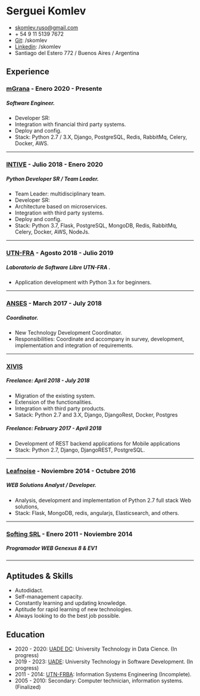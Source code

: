 
Serguei Komlev
======================
- skomlev.ruso@gmail.com
- \+ 54 9 11 5139 7672
- [Git]\: /skomlev 
- [Linkedin]\: /skomlev 
- Santiago del Estero 772 / Buenos Aires / Argentina


Experience
---------------------

### [mGrana] - Enero 2020 - Presente
##### Software Engineer.
* Developer SR:
* Integration with financial  third party systems.
* Deploy and config.
* Stack: Python 2.7 / 3.X, Django, PostgreSQL, Redis, RabbitMq, Celery, Docker, AWS.

---------------------

### [INTIVE] - Julio 2018 - Enero 2020
##### Python Developer SR / Team Leader.
* Team Leader: multidisciplinary team.
* Developer SR:
* Architecture based on microservices.
* Integration with third party systems.
* Deploy and config.
* Stack: Python 3.7, Flask, PostgreSQL, MongoDB, Redis, RabbitMq, Celery, Docker, AWS, NodeJs.

---------------------

### [UTN-FRA] - Agosto 2018 - Julio 2019
#####  Laboratorio de Software Libre UTN-FRA .
* Application development with Python 3.x for beginners.

---------------------

### [ANSES]  - March 2017 - July 2018
##### Coordinator.
* New Technology Development Coordinator.
* Responsibilities: Coordinate and accompany in survey, development, implementation and integration of requirements. 
---------------------

### [XIVIS]
##### Freelance: April 2018 - July 2018
* Migration of the existing system.
* Extension of the functionalities.
* Integration with third party products.
* Satack: Python 2.7 and 3.X, Django, DjangoRest, Docker, Postgres

##### Freelance: February 2017 - April 2018
* Development of REST backend applications for Mobile applications 
* Stack: Python 2.7, Django, DjangoREST, PostgreSQL.

---------------------

### [Leafnoise] - Noviembre 2014 - Octubre 2016
##### WEB Solutions Analyst / Developer.
* Analysis, development and implementation of Python 2.7 full stack Web solutions, 
* Stack: Flask, MongoDB, redis, angularjs, Elasticsearch, and others. 

---------------------

### [Softing SRL] - Enero 2011 - Noviembre 2014
##### Programador WEB Genexus 8 & EV1 

---------------------

Aptitudes & Skills
------------------------
* Autodidact.
* Self-management capacity.
* Constantly learning and updating knowledge.
* Aptitude for rapid learning of new technologies.
* Always looking to do the best job possible.


Education
--------------------------
* 2020 - 2020: [UADE DC]\: University Technology in Data Cience. (In progress)
* 2019 - 2023: [UADE]\: University Technology in Software Development. (In progress)
* 2011 - 2014: [UTN-FRBA]\: Information Systems Engineering (Incomplete). 
* 2005 - 2010: Secondary: Computer technician, information systems. (Finalized) 



[Linkedin]: https://www.linkedin.com/in/skomlev/?locale=en_US
[Git]: https://github.com/skomlev/
[ANSES]: https://www.anses.gob.ar/
[mGrana]: https://www.mgrana.com/
[XIVIS]: https://xivis.com
[INTIVE]: https://www.intive.com/es
[UTN-FRA]: http://www.lslutnfra.com/
[Leafnoise]: https://leafnoise.io/
[Softing SRL]:http://www.e-softing.com.ar/
[UADE]: https://www.uade.edu.ar/unidades-academicas/facultad-de-ingenieria-y-ciencias-exactas/tecnicatura-universitaria-en-desarrollo-de-software-sistemas/index
[UADE DC]: https://www.uade.edu.ar/facultad-de-ingenieria-y-ciencias-exactas/diplomatura-en-ciencia-de-datos/plan-de-estudios/
[UTN-FRBA]: http://www.sistemas.frba.utn.edu.ar/index.php/academico/plan-k08